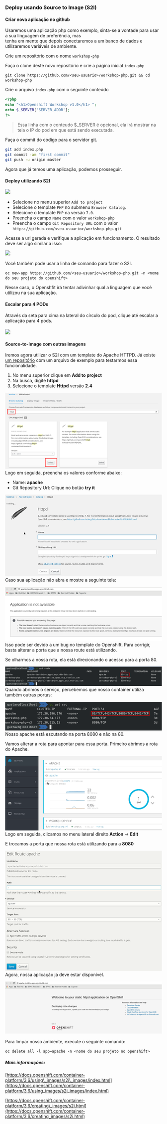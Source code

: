 ### Deploy usando Source to Image \(S2I\)

#### Criar nova aplicação no github

Usaremos uma aplicação php como exemplo, sinta-se a vontade para usar a sua linguagem de preferência, mas  
tenha em mente que depois conectaremos a um banco de dados e utilizaremos variáveis de ambiente.

Crie um repositório com o nome `workshop-php`

Faça o clone deste novo repositório e crie a página inicial `index.php`

```
git clone https://github.com/<seu-usuario>/workshop-php.git && cd workshop-php
```

Crie o arquivo `index.php` com o seguinte conteúdo

```php
<?php
echo "<h1>Openshift Workshop v1.0</h1> ";
echo $_SERVER['SERVER_ADDR'];
?>
```

> Essa linha com o conteudo $\_SERVER é opcional, ela irá mostrar na tela o IP do pod em que está sendo executada.

Faça o commit do código para o servidor git.

```bash
git add index.php
git commit -am "first commit"
git push -u origin master
```

Agora que já temos uma aplicação, podemos prosseguir.

#### Deploy utilizando S2I

![](https://storage.googleapis.com/workshop-openshift/s2i-deploy.gif)

* Selecione no menu superior `Add to project`
* Selecione o template `PHP` no submenu `Browser Catalog`.
* Selecione o template `PHP` na versão `7.0`.
* Preencha o campo `Name` com o valor `workshop-php` 
* Preencha o campo `Git Repository URL` com o valor `https://github.com/<seu-usuario>/workshop-php.git`

Acesse a url gerada e verifique a aplicação em funcionamento. O resultado deve ser algo similar a isso:

![](https://storage.googleapis.com/workshop-openshift/s2i-deploy-final.png)

Você também pode usar a linha de comando para fazer o S2I.

```
oc new-app https://github.com/<seu-usuario>/workshop-php.git -n <nome do seu projeto do openshift>
```

Nesse caso, o Openshfit irá tentar adivinhar qual a linguagem que você utilizou na sua aplicação.

#### Escalar para 4 PODs

Através da seta para cima na lateral do círculo do pod, clique até escalar a aplicação para 4 pods.

#### ![](https://storage.googleapis.com/workshop-openshift/scale-up-4.png)

#### Source-to-Image com outras imagens

Iremos agora utilizar o S2I com um template do Apache HTTPD. Já existe [um repositório](https://github.com/openshift/httpd-ex.git) com um arquivo de exemplo para testarmos essa funcionalidade.

1. No menu superior clique em **Add to project**
2. Na busca, digite **httpd**
3. Selecione o template **Httpd** versão **2.4**

![](/assets/Selection_060.png)Logo em seguida, preencha os valores conforme abaixo:

* Name: **apache**
* Git Repository Url: Clique no botão **try it**

![](/assets/select-apache.gif)Caso sua aplicação não abra e mostre a seguinte tela:

![](/assets/Selection_061.png)Isso pode ser devido a um bug no template do Openshift. Para corrigir, basta alterar a porta que a nossa route está utilizando.

Se olharmos a nossa rota, ela está direcionando o acesso para a porta 80.

![](/assets/Selection_062.png)Quando abrimos o serviço, percebemos que nosso container utiliza também outras portas:

![](/assets/Selection_063.png)Nosso apache está escutando na porta 8080 e não na 80.

Vamos alterar a rota para apontar para essa porta. Primeiro abrimos a rota do Apache.

![](/assets/route.gif)Logo em seguida, clicamos no menu lateral direito **Action** -&gt; **Edit**

E trocamos a porta que nossa rota está utilizando para a **8080**

![](/assets/altera-porta.gif)Agora, nossa aplicação já deve estar disponível.

![](/assets/Selection_064.png)

Para limpar nosso ambiente, execute o seguinte comando:

```
oc delete all -l app=apache -n <nome do seu projeto no openshift>
```

##### Mais informações:

[https://docs.openshift.com/container-platform/3.6/using\_images/s2i\_images/index.html](https://docs.openshift.com/container-platform/3.6/using_images/s2i_images/index.html)

[https://docs.openshift.com/container-platform/3.6/creating\_images/s2i.html](https://docs.openshift.com/container-platform/3.6/creating_images/s2i.html)

### 



